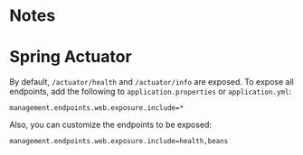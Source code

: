 # Notes

# Spring Actuator
By default, `/actuator/health`  and `/actuator/info` are exposed. To expose all endpoints, add the following to `application.properties` or `application.yml`:
```
management.endpoints.web.exposure.include=*
```

Also, you can customize the endpoints to be exposed:
```
management.endpoints.web.exposure.include=health,beans
``` 